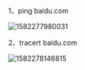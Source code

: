 1、ping    baidu.com

 ![1582277980031](C:\Users\kun\AppData\Roaming\Typora\typora-user-images\1582277980031.png)



2、tracert       baidu.com

![1582278146815](C:\Users\kun\AppData\Roaming\Typora\typora-user-images\1582278146815.png)